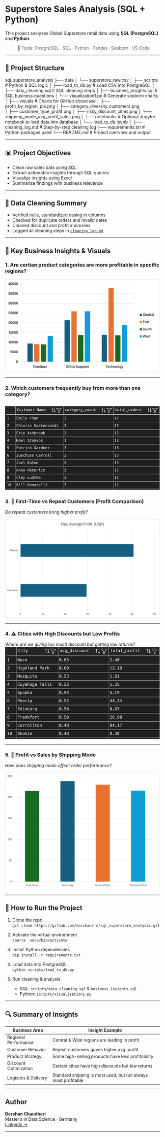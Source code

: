 # Superstore Sales Analysis (SQL + Python)

This project analyzes Global Superstore retail data using **SQL (PostgreSQL)** and **Python**.

> 🚀 Tools: PostgreSQL · SQL · Python · Pandas · Seaborn · VS Code

---

## 📂 Project Structure
   sql_superstore_analysis
   ├── data
   │ └── superstore_raw.csv
   │
   ├── scripts # Python & SQL logic
   │ ├── load_to_db.py # Load CSV into PostgreSQL
   │ ├── data_cleaning.sql # SQL cleaning steps
   │ ├── business_insights.sql # SQL business questions
   │ └── visualization1.py # Generate seaborn charts
   │
   ├── visuals # Charts for GitHub showcase
   │ ├── profit_by_region_pie.png
   │ ├── category_diversity_customers.png   
   │ ├── customer_type_profit.png
   │ ├── risky_discount_cities.png
   │ └── shipping_mode_avg_profit_sales.png
   │
   ├── notebooks # Optional Jupyter notebook to load data into database
   │ └── load_to_db.ipynb
   │
   ├── cleaning_log.md # Step-by-step cleaning log
   ├── requirements.txt # Python packages used
   └── README.md # Project overview and output

---

## 📊 Project Objectives

- Clean raw sales data using SQL
- Extract actionable insights through SQL queries
- Visualize insights using Excel
- Summarize findings with business relevance

---

## 🧹 Data Cleaning Summary

- Verified nulls, standardized casing in columns
- Checked for duplicate orders and invalid dates
- Cleaned discount and profit anomalies
- Logged all cleaning steps in [`cleaning_log.md`](cleaning_log.md)

---

## 💼 Key Business Insights & Visuals

### 1. Are certian product categories are more profitable in specific regions? 

![Profit by Region and product category](visuals/profit_by_region_category.png)

---

### 2. Which customers frequently buy from more than one category?
![Custmore purchase multiple categories](visuals/Multiple_cat_customers.png)
---

### 3. 🔁 First-Time vs Repeat Customers (Profit Comparison) 
*Do repeat customers bring higher profit?*

![Customer Type Profit](visuals/Old_New_customer_Avg_profit.png)

---

### 4. ⚠️ Cities with High Discounts but Low Profits  
*Where are we giving too much discount but getting low returns?*
![High Discount Low Profit Cities](visuals/High_discount_low_profit_cities.png)

---

### 5. 🚚 Profit vs Sales by Shipping Mode
*How does shipping mode affect order performance?*

![Shipping Mode](visuals/Ship_mode_vs_Avg_profit.png)

---

## 📌 How to Run the Project

1. Clone the repo  
   `git clone https://github.com/darshanr-c/sql_superstore_analysis.git`

2. Activate the virtual environment  
   `source .venv/bin/activate`

3. Install Python dependencies  
   `pip install -r requirements.txt`

4. Load data into PostgreSQL  
   `python scripts/load_to_db.py`

5. Run cleaning & analysis  
   - SQL: `scripts/data_cleaning.sql` & `business_insights.sql`
   - Python: `scripts/visualization1.py`

---

## 🔍 Summary of Insights

| Business Area           | Insight Example                                                   |
|-------------------------|-------------------------------------------------------------------|
| Regional Performance    | Central & West regions are leading in profit                     |
| Customer Behavior       | Repeat customers guves higher avg. profit                        |
| Product Strategy        | Some high-selling products have less profitability               |
| Discount Optimization   | Certain cities have high discounts but low returns               |
| Logistics & Delivery    | Standard shipping is most used, but not always most profitable   |

---

## Author

**Darshan Chaudhari**  
Master’s in Data Science · Germany  
[LinkedIn →](https://www.linkedin.com/in/darshanr-c)

---
